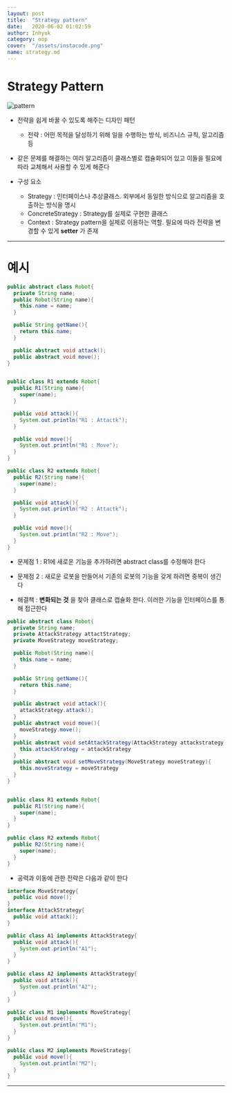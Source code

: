 ```yaml
---
layout: post
title:  "Strategy pattern"
date:   2020-06-02 01:02:59
author: Inhyuk
category: oop
cover:  "/assets/instacode.png"
name: strategy.md
---
```




Strategy Pattern
=======================


![pattern]({{site.baseurl}}/post_img/{{page.name}}/pattern.png)

- 전략을 쉽게 바꿀 수 있도록 해주는 디자인 패턴
   - 전략 : 어떤 목적을 달성하기 위해 일을 수행하는 방식, 비즈니스 규칙, 알고리즘 등

- 같은 문제를 해결하는 여러 알고리즘이 클래스별로 캡슐화되어 있고 이들을 필요에 따라 교체해서 사용할 수 있게 해준다

- 구성 요소
  - Strategy : 인터페이스나 추상클래스. 외부에서 동일한 방식으로 알고리즘을 호출하는 방식을 명시
  - ConcreteStrategy : Strategy를 실제로 구현한 클래스
  - Context : Strategy pattern을 실제로 이용하는 역할. 필요에 따라 전략을 변경할 수 있게 **setter** 가 존재

- - -

예시
===

```java
public abstract class Robot{
  private String name;
  public Robot(String name){
    this.name = name;
  }

  public String getName(){
    return this.name;
  }

  public abstract void attack();
  public abstract void move();
}


public class R1 extends Robot{
  public R1(String name){
    super(name);
  }

  public void attack(){
    System.out.println("R1 : Attactk");
  }

  public void move(){
    System.out.println("R1 : Move");
  }
}

public class R2 extends Robot{
  public R2(String name){
    super(name);
  }

  public void attack(){
    System.out.println("R2 : Attactk");
  }

  public void move(){
    System.out.println("R2 : Move");
  }
}
```

- 문제점 1 : R1에 새로운 기능을 추가하려면 abstract class를 수정해야 한다
- 문제점 2 : 새로운 로봇을 만들어서 기존의 로봇의 기능을 갖게 하려면 중복이 생긴다

- 해결책 : **변화되는 것** 을 찾아 클래스로 캡슐화 한다. 이러한 기능을 인터페이스를 통해 접근한다


```java
public abstract class Robot{
  private String name;
  private AttackStrategy attactStrategy;
  private MoveStrategy moveStrategy;

  public Robot(String name){
    this.name = name;
  }

  public String getName(){
    return this.name;
  }

  public abstract void attack(){
    attackStrategy.attack();    
  }
  public abstract void move(){
    moveStrategy.move();
  }
  public abstract void setAttackStrategy(AttackStrategy attackstrategy){
    this.attackStrategy = attackStrategy
  }
  public abstract void setMoveStrategy(MoveStrategy moveStrategy){
    this.moveStrategy = moveStrategy
  }
}


public class R1 extends Robot{
  public R1(String name){
    super(name);
  }
}

public class R2 extends Robot{
  public R2(String name){
    super(name);
  }
}
```

- 공력과 이동에 관한 전략은 다음과 같이 한다

```java
interface MoveStrategy{
  public void move();
}
interface AttackStrategy{
  public void attack();
}

public class A1 implements AttackStrategy{
  public void attack(){
    System.out.println("A1");
  }
}

public class A2 implements AttackStrategy{
  public void attack(){
    System.out.println("A2");
  }
}

public class M1 implements MoveStrategy{
  public void move(){
    System.out.println("M1");
  }
}

public class M2 implements MoveStrategy{
  public void move(){
    System.out.println("M2");
  }
}
```

- - -

